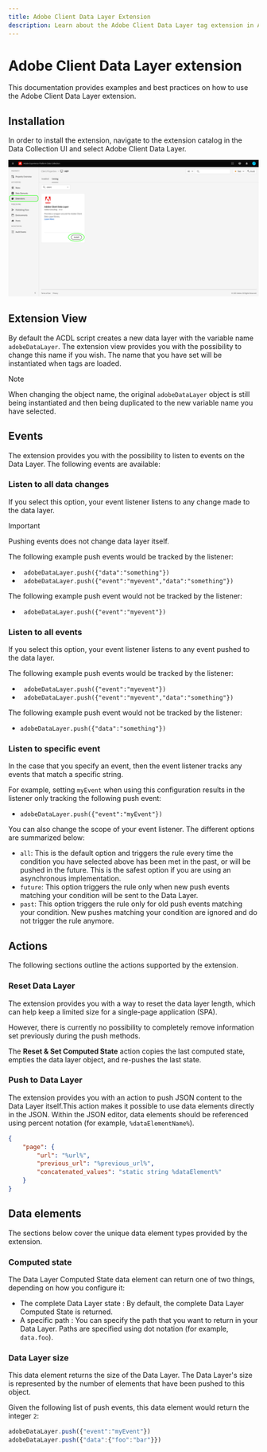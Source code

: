 ```yaml
---
title: Adobe Client Data Layer Extension
description: Learn about the Adobe Client Data Layer tag extension in Adobe Experience Platform.
---
```

# Adobe Client Data Layer extension

This documentation provides examples and best practices on how to use the Adobe Client Data Layer extension.

<!-- (Missing document?)
If you would like to have more details on development consideration, [please reach this page](./dev.md). -->

## Installation

In order to install the extension, navigate to the extension catalog in the Data Collection UI and select Adobe Client Data Layer.

![ACDL Extension view in Catalog](./images/catalog.png)

<!-- (GitHub link?)
There is also the possibility to fork this project. You can download this github project, realize the change that you deem required for your specific use-case and re-upload it on your Organization as a private extension.
This installation will not be supported on our end.<br>
**Note** : _Consider renaming the extension name in the extension.json file_ -->

## Extension View

By default the ACDL script creates a new data layer with the variable name `adobeDataLayer`. The extension view provides you with the possibility to change this name if you wish. The name that you have set will be instantiated when tags are loaded.

>[!NOTE]
>
>When changing the object name, the original `adobeDataLayer` object is still being instantiated and then being duplicated to the new variable name you have selected.

## Events

The extension provides you with the possibility to listen to events on the Data Layer. The following events are available:

### Listen to all data changes

If you select this option, your event listener listens to any change made to the data layer.

>[!IMPORTANT]
>
>Pushing events does not change data layer itself.

The following example push events would be tracked by the listener:

* ` adobeDataLayer.push({"data":"something"})`
* ` adobeDataLayer.push({"event":"myevent","data":"something"})`

The following example push event would not be tracked by the listener:

* ` adobeDataLayer.push({"event":"myevent"})`

### Listen to all events

If you select this option, your event listener listens to any event pushed to the data layer.

The following example push events would be tracked by the listener:

* ` adobeDataLayer.push({"event":"myevent"})`
* ` adobeDataLayer.push({"event":"myevent","data":"something"})`

The following example push event would not be tracked by the listener:

* ` adobeDataLayer.push({"data":"something"}) `

### Listen to specific event

In the case that you specify an event, then the event listener tracks any events that match a specific string.

For example, setting `myEvent` when using this configuration results in the listener only tracking the following push event:

* `adobeDataLayer.push({"event":"myEvent"})`

You can also change the scope of your event listener. The different options are summarized below:

* `all`: This is the default option and triggers the rule every time the condition you have selected above has been met in the past, or will be pushed in the future. This is the safest option if you are using an asynchronous implementation.
* `future`: This option triggers the rule only when new push events matching your condition will be sent to the Data Layer.
* `past`: This option triggers the rule only for old push events matching your condition. New pushes matching your condition are ignored and do not trigger the rule anymore.

## Actions

The following sections outline the actions supported by the extension.

### Reset Data Layer

The extension provides you with a way to reset the data layer length, which can help keep a limited size for a single-page application (SPA).

However, there is currently no possibility to completely remove information set previously during the push methods.

The **Reset & Set Computed State** action copies the last computed state, empties the data layer object, and re-pushes the last state.

### Push to Data Layer

The extension provides you with an action to push JSON content to the Data Layer itself.This action makes it possible to use data elements directly in the JSON. Within the JSON editor, data elements should be referenced using percent notation (for example, `%dataElementName%`).

```json
{
    "page": {
        "url": "%url%",
        "previous_url": "%previous_url%",
        "concatenated_values": "static string %dataElement%"
    }
}
```

## Data elements

The sections below cover the unique data element types provided by the extension.

### Computed state

The Data Layer Computed State data element can return one of two things, depending on how you configure it:

* The complete Data Layer state : By default, the complete Data Layer Computed State is returned.
* A specific path : You can specify the path that you want to return in your Data Layer. Paths are specified using dot notation (for example, `data.foo`).

### Data Layer size

This data element returns the size of the Data Layer. The Data Layer's size is represented by the number of elements that have been pushed to this object.

Given the following list of push events, this data element would return the integer `2`:

```js
adobeDataLayer.push({"event":"myEvent"})
adobeDataLayer.push({"data":{"foo":"bar"}})
```
